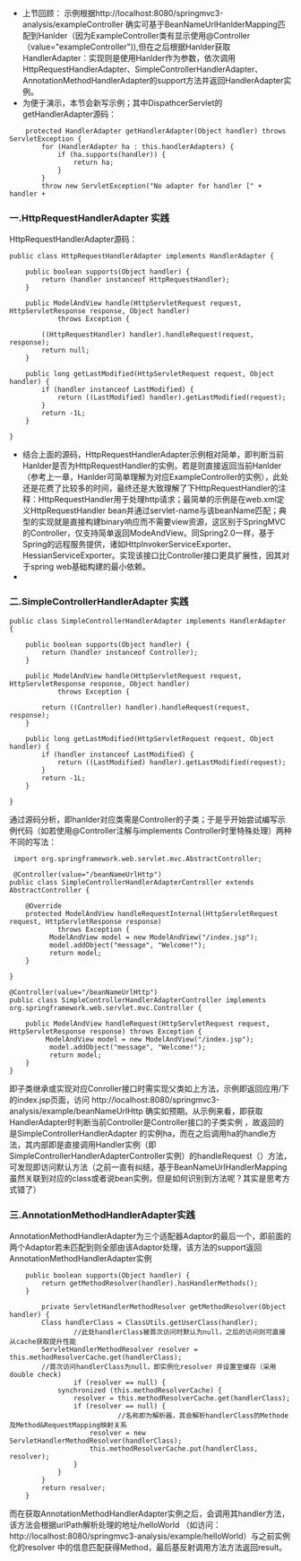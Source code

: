 - 上节回顾：
示例根据http://localhost:8080/springmvc3-analysis/exampleController 确实可基于BeanNameUrlHanlderMapping匹配到Hanlder（因为ExampleController类有显示使用@Controller（value="exampleController")),但在之后根据Hanlder获取HandlerAdapter：实现则是使用Hanlder作为参数，依次调用HttpRequestHandlerAdapter、SimpleControllerHandlerAdapter、AnnotationMethodHandlerAdapter的support方法并返回HandlerAdapter实例。
- 为便于演示，本节会新写示例；其中DispathcerServlet的getHandlerAdapter源码：
```language
	protected HandlerAdapter getHandlerAdapter(Object handler) throws ServletException {
		for (HandlerAdapter ha : this.handlerAdapters) {
			if (ha.supports(handler)) {
				return ha;
			}
		}
		throw new ServletException("No adapter for handler [" + handler +
```

### 一.HttpRequestHandlerAdapter 实践
HttpRequestHandlerAdapter源码：
```language
public class HttpRequestHandlerAdapter implements HandlerAdapter {

	public boolean supports(Object handler) {
		return (handler instanceof HttpRequestHandler);
	}

	public ModelAndView handle(HttpServletRequest request, HttpServletResponse response, Object handler)
			throws Exception {

		((HttpRequestHandler) handler).handleRequest(request, response);
		return null;
	}

	public long getLastModified(HttpServletRequest request, Object handler) {
		if (handler instanceof LastModified) {
			return ((LastModified) handler).getLastModified(request);
		}
		return -1L;
	}

}
```
- 结合上面的源码，HttpRequestHandlerAdapter示例相对简单，即判断当前Hanlder是否为HttpRequestHandler的实例，若是则直接返回当前Hanlder（参考上一章，Hanlder可简单理解为对应ExampleController的实例），此处还是花费了比较多的时间，最终还是大致理解了下HttpRequestHandler的注释：HttpRequestHandler用于处理http请求；最简单的示例是在web.xml定义HttpRequestHandler bean并通过servlet-name与该beanName匹配；典型的实现就是直接构建binary响应而不需要view资源，这区别于SpringMVC的Controller，仅支持简单返回ModeAndView。同Spring2.0一样，基于Spring的远程服务提供，诸如HttpInvokerServiceExporter、HessianServiceExporter。实现该接口比Controller接口更具扩展性，因其对于spring web基础构建的最小依赖。
- 


### 二.SimpleControllerHandlerAdapter 实践
```language
public class SimpleControllerHandlerAdapter implements HandlerAdapter {

	public boolean supports(Object handler) {
		return (handler instanceof Controller);
	}

	public ModelAndView handle(HttpServletRequest request, HttpServletResponse response, Object handler)
			throws Exception {

		return ((Controller) handler).handleRequest(request, response);
	}

	public long getLastModified(HttpServletRequest request, Object handler) {
		if (handler instanceof LastModified) {
			return ((LastModified) handler).getLastModified(request);
		}
		return -1L;
	}

}
```
通过源码分析，即hanlder对应类需是Controller的子类；于是乎开始尝试编写示例代码（如若使用@Controller注解与implements Controller时里特殊处理）两种不同的写法：
```language
 import org.springframework.web.servlet.mvc.AbstractController;
 
 @Controller(value="/beanNameUrlHttp")
public class SimpleControllerHandlerAdapterController extends AbstractController {

	@Override
	protected ModelAndView handleRequestInternal(HttpServletRequest request, HttpServletResponse response)
			throws Exception {
		  ModelAndView model = new ModelAndView("/index.jsp");
	      model.addObject("message", "Welcome!");
	      return model;
	}

}
```
```language
@Controller(value="/beanNameUrlHttp")
public class SimpleControllerHandlerAdapterController implements org.springframework.web.servlet.mvc.Controller {

	public ModelAndView handleRequest(HttpServletRequest request, HttpServletResponse response) throws Exception {
		 ModelAndView model = new ModelAndView("/index.jsp");
	      model.addObject("message", "Welcome!");
	      return model;
	}
} 
```
即子类继承或实现对应Conroller接口时需实现父类如上方法，示例即返回应用/下的index.jsp页面，访问 http://localhost:8080/springmvc3-analysis/example/beanNameUrlHttp 确实如预期。从示例来看，即获取HandlerAdapter时判断当前Controller是Controller接口的子类实例 ，故返回的是SimpleControllerHandlerAdapter 的实例ha，而在之后调用ha的handle方法，其内部即是直接调用Handler实例（即SimpleControllerHandlerAdapterController实例）的handleRequest（）方法，可发现即访问默认方法（之前一直有纠结，基于BeanNameUrlHandlerMapping虽然关联到对应的class或者说bean实例，但是如何识别到方法呢？其实是思考方式错了）

### 三.AnnotationMethodHandlerAdapter实践
AnnotationMethodHandlerAdapter为三个适配器Adaptor的最后一个，即前面的两个Adaptor若未匹配到则全部由该Adaptor处理，该方法的support返回AnnotationMethodHandlerAdapter实例
```language
	public boolean supports(Object handler) {
		return getMethodResolver(handler).hasHandlerMethods();
	}
       
        private ServletHandlerMethodResolver getMethodResolver(Object handler) {
		Class handlerClass = ClassUtils.getUserClass(handler);
                //此处handlerClass被首次访问时默认为null，之后的访问则可直接从cache获取提升性能
		ServletHandlerMethodResolver resolver = this.methodResolverCache.get(handlerClass);
		//首次访问handlerClass为null，即实例化resolver 并设置至缓存（采用double check)
                if (resolver == null) {
			synchronized (this.methodResolverCache) {
				resolver = this.methodResolverCache.get(handlerClass);
				if (resolver == null) {
                           //名称即为解析器，其会解析handlerClass的Methode及Method&RequestMapping映射关系
					resolver = new ServletHandlerMethodResolver(handlerClass);
					this.methodResolverCache.put(handlerClass, resolver);
				}
			}
		}
		return resolver;
	}
```
而在获取AnnotationMethodHandlerAdapter实例之后，会调用其handler方法，该方法会根据urlPath解析处理的地址/helloWorld （如访问：http://localhost:8080/springmvc3-analysis/example/helloWorld）与之前实例化的resolver 中的信息匹配获得Method，最后基反射调用方法方法返回result。
